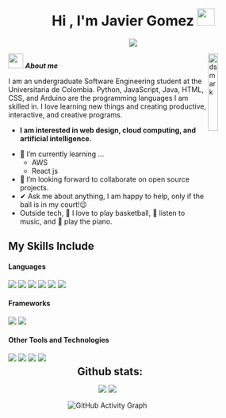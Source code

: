 
<h1 align="center">   Hi , I'm Javier Gomez <img src="https://media.giphy.com/media/hvRJCLFzcasrR4ia7z/giphy.gif" width="35"></h1>
<p align="center">
  <a href="https://github.com/Jajavier2404"><img src="https://readme-typing-svg.herokuapp.com?lines=Software+Engineer+Student;Front+End+Developer;Always%20learning%20new%20things&center=true&width=500&height=50"></a>
</p>
<img alt="dsmark" align="right"  height="20%" width="20%" src="https://c.tenor.com/NzrqQHFBVz8AAAAj/kitty-transparent.gif">

 <img src="https://media.giphy.com/media/ObNTw8Uzwy6KQ/giphy.gif" width="30px">&nbsp;***About me***

I am an undergraduate Software Engineering student at the Universitaria de Colombia. Python, JavaScript, Java, HTML, CSS, and Arduino are the programming languages I am skilled in. I love learning new things and creating productive, interactive, and creative programs.
* **I am interested in web design, cloud computing, and artificial intelligence.**
- 🌱 I’m currently learning ...
  - AWS
  - React js
- 👯 I’m looking forward to collaborate on open source projects.
- ✔ Ask me about anything, I am happy to help, only if the ball is in my court!😉<br>
- Outside tech, 🏀 I love to play basketball, 🎵 listen to music, and 🎹 play the piano.

## My Skills Include
<h4> Languages </h4>
<span> 
  <img src="https://img.shields.io/badge/Python-3776AB?logo=python&logoColor=white&style=for-the-badge"/>
  <img src="https://img.shields.io/badge/Java-ED8B00?style=for-the-badge&logo=java&logoColor=white">
  <img src="https://img.shields.io/badge/JavaScript-F7DF1E?style=for-the-badge&logo=javascript&logoColor=black">
  <img src="https://img.shields.io/badge/HTML5-E34F26?style=for-the-badge&logo=html5&logoColor=white">
  <img src="https://img.shields.io/badge/CSS3-1572B6?style=for-the-badge&logo=css3&logoColor=white">
  <img src="https://img.shields.io/badge/Arduino-00979D?logo=arduino&logoColor=white&style=for-the-badge"/>
</span>

<h4> Frameworks </h4>
<span>
  <img src="https://img.shields.io/badge/React-61DAFB?logo=react&logoColor=black&style=for-the-badge"/>
  <img src="https://img.shields.io/badge/Tailwind CSS-06B6D4?logo=tailwindcss&logoColor=black&style=for-the-badge"/>
</span>

<h4> Other Tools and Technologies </h4>
<span>
  <img src="https://img.shields.io/badge/MySQL-00000F?style=for-the-badge&logo=mysql&logoColor=white">
  <img src="https://img.shields.io/badge/Amazon AWS-232F3E?logo=amazonwebservices&logoColor=FF9900&style=for-the-badge"/>
  <img src="https://img.shields.io/badge/Git-F05032?style=for-the-badge&logo=git&logoColor=white">
  <img src="https://img.shields.io/badge/Xampp-F37623?style=for-the-badge&logo=xampp&logoColor=white">
</span>

<div align="center">
<h2 align="center" style="margin: 5px 10px;">Github stats:</h2> 

[![](https://github-readme-stats.vercel.app/api?username=Jajavier2404&show_icons=true&theme=algolia&hide_border=true&locale=en)](https://github.com/Jajavier2404)
[![](https://github-readme-streak-stats.herokuapp.com/?user=Jajavier2404&theme=algolia)](https://github.com/Jajavier2404)
<div align="center">
  <img src="https://github-readme-activity-graph.vercel.app/graph?username=Jajavier2404&theme=tokyo-night&hide_border=true" alt="GitHub Activity Graph"/>
</div>
</div>



